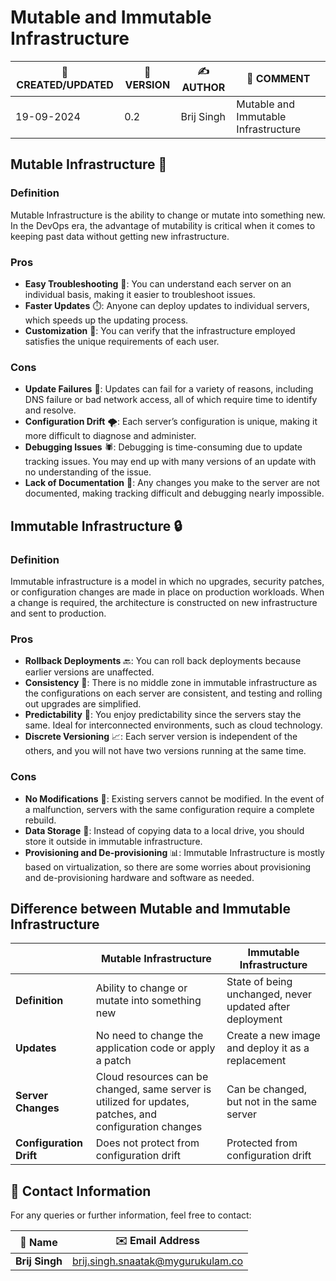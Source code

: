 Mutable and Immutable Infrastructure
=====================================
| 📅 CREATED/UPDATED | 📌 VERSION | ✍️ AUTHOR    | 📝 COMMENT                     |
|--------------------|------------|--------------|--------------------------------|
| 19-09-2024         | 0.2        | Brij Singh   |Mutable and Immutable Infrastructure              |

**Mutable Infrastructure** 🔄
---------------------------

### Definition

Mutable Infrastructure is the ability to change or mutate into something new. In the DevOps era, the advantage of mutability is critical when it comes to keeping past data without getting new infrastructure.

### Pros

* **Easy Troubleshooting** 🚀: You can understand each server on an individual basis, making it easier to troubleshoot issues.
* **Faster Updates** ⏱️: Anyone can deploy updates to individual servers, which speeds up the updating process.
* **Customization** 🎨: You can verify that the infrastructure employed satisfies the unique requirements of each user.

### Cons

* **Update Failures** 🚨: Updates can fail for a variety of reasons, including DNS failure or bad network access, all of which require time to identify and resolve.
* **Configuration Drift** 🌪️: Each server’s configuration is unique, making it more difficult to diagnose and administer.
* **Debugging Issues** 🕷️: Debugging is time-consuming due to update tracking issues. You may end up with many versions of an update with no understanding of the issue.
* **Lack of Documentation** 📝: Any changes you make to the server are not documented, making tracking difficult and debugging nearly impossible.

**Immutable Infrastructure** 🔒
-----------------------------

### Definition

Immutable infrastructure is a model in which no upgrades, security patches, or configuration changes are made in place on production workloads. When a change is required, the architecture is constructed on new infrastructure and sent to production.

### Pros

* **Rollback Deployments** 🔙: You can roll back deployments because earlier versions are unaffected.
* **Consistency** 💯: There is no middle zone in immutable infrastructure as the configurations on each server are consistent, and testing and rolling out upgrades are simplified.
* **Predictability** 🔮: You enjoy predictability since the servers stay the same. Ideal for interconnected environments, such as cloud technology.
* **Discrete Versioning** 📈: Each server version is independent of the others, and you will not have two versions running at the same time.

### Cons

* **No Modifications** 🚫: Existing servers cannot be modified. In the event of a malfunction, servers with the same configuration require a complete rebuild.
* **Data Storage** 💾: Instead of copying data to a local drive, you should store it outside in immutable infrastructure.
* **Provisioning and De-provisioning** 📊: Immutable Infrastructure is mostly based on virtualization, so there are some worries about provisioning and de-provisioning hardware and software as needed.

**Difference between Mutable and Immutable Infrastructure**
--------------------------------------------------------

|  | Mutable Infrastructure | Immutable Infrastructure |
| --- | --- | --- |
| **Definition** | Ability to change or mutate into something new | State of being unchanged, never updated after deployment |
| **Updates** | No need to change the application code or apply a patch | Create a new image and deploy it as a replacement |
| **Server Changes** | Cloud resources can be changed, same server is utilized for updates, patches, and configuration changes | Can be changed, but not in the same server |
| **Configuration Drift** | Does not protect from configuration drift | Protected from configuration drift |

## 📧 Contact Information

For any queries or further information, feel free to contact:

| 📛 Name       | ✉️ Email Address                    |
|---------------|-------------------------------------|
| **Brij Singh**| brij.singh.snaatak@mygurukulam.co   |
